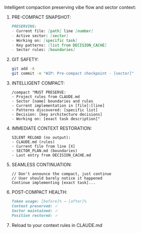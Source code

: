 Intelligent compaction preserving vibe flow and sector context:

1. PRE-COMPACT SNAPSHOT:
   ```markdown
   PRESERVING:
   - Current file: [path] line [number]
   - Active sector: [sector]
   - Working on: [specific task]
   - Key patterns: [list from DECISION_CACHE]
   - Sector rules: [boundaries]
   ```

2. GIT SAFETY:
   ```bash
   git add -A
   git commit -m "WIP: Pre-compact checkpoint - [sector]"
   ```

3. INTELLIGENT COMPACT:
   ```
   /compact "MUST PRESERVE:
   - Project rules from CLAUDE.md
   - Sector [name] boundaries and rules  
   - Current implementation in [file]:[line]
   - Patterns discovered: [specific list]
   - Decision: [key architecture decisions]
   - Working on: [exact task description]"
   ```

4. IMMEDIATE CONTEXT RESTORATION:
   ```
   SILENT RELOAD (no output):
   - CLAUDE.md (rules)
   - Current file from line [X]
   - SECTOR_PLAN.md (boundaries)
   - Last entry from DECISION_CACHE.md
   ```

5. SEAMLESS CONTINUATION:
   ```
   // Don't announce the compact, just continue
   // User should barely notice it happened
   Continue implementing [exact task]...
   ```

6. POST-COMPACT HEALTH:
   ```markdown
   Token usage: [before]% → [after]%
   Context preserved: ✓
   Sector maintained: ✓
   Position restored: ✓
   ```

7. Reload to your context rules in CLAUDE.md